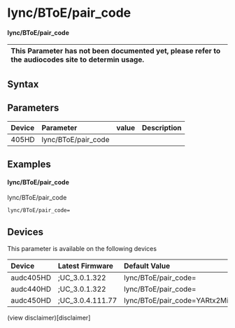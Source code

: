 ﻿---
description: lync/BToE/pair_code
search: false
---

# lync/BToE/pair_code

#### lync/BToE/pair_code


| This Parameter has not been documented yet, please refer to the audiocodes site to determin usage.  | 
| :--- |

## Syntax

## Parameters
|Device|Parameter|value|Description|
|:---|:---|:---|:---|
| 405HD | lync/BToE/pair_code |  |  |

## Examples
#### lync/BToE/pair_code

lync/BToE/pair_code

```
lync/BToE/pair_code=
```

## Devices
This parameter is available on the following devices

| Device | Latest Firmware | Default Value |
|:---|:---|:---|
| audc405HD | ;UC_3.0.1.322 | lync/BToE/pair_code= 
| audc440HD | ;UC_3.0.1.322 | lync/BToE/pair_code= 
| audc450HD | ;UC_3.0.4.111.77 | lync/BToE/pair_code=YARtx2Mi 

(view disclaimer)[disclaimer]
